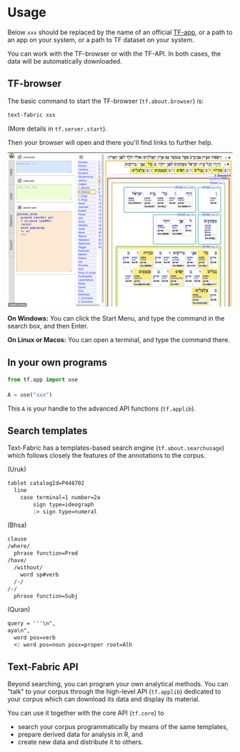 # Usage

Below `xxx` should be replaced by the name of an official
[TF-app](https://annotation.github.io/text-fabric/About/Corpora/),
or a path to an app on your system, or a path to TF dataset on your system.

You can work with the TF-browser or with the TF-API.
In both cases, the data will be automatically downloaded.

## TF-browser

The basic command to start the TF-browser (`tf.about.browser`) is:

``` sh
text-fabric xxx
```

(More details in `tf.server.start`).

Then your browser will open and there you'll find links to further help.

![tfbrowser](../images/tfbrowser.png)

**On Windows:**
You can click the Start Menu, and type the command in the search box, and then Enter.

**On Linux or Macos:**
You can open a terminal, and type the command there.

## In your own programs

``` python
from tf.app import use

A = use("xxx")
```

This `A` is your handle to the 
advanced API functions (`tf.applib`).

## Search templates

Text-Fabric has a templates-based search engine (`tf.about.searchusage`)
which follows closely the features of the annotations to the corpus.

(Uruk)

```
tablet catalogId=P448702
  line
    case terminal=1 number=2a
        sign type=ideograph
        :> sign type=numeral
```

(Bhsa)

```
clause
/where/
  phrase function=Pred
/have/
  /without/
    word sp#verb
  /-/
/-/
  phrase function=Subj
```

(Quran)

```
query = '''\n",
aya\n",
  word pos=verb
  <: word pos=noun posx=proper root=Alh
```

## Text-Fabric API

Beyond searching, you can program your own analytical methods.
You can "talk" to your corpus through the high-level API (`tf.applib`)
dedicated to your corpus which can download its data and display its material.

You can use it together with the core API (`tf.core`) to

* search your corpus programmatically by means of the same templates,
* prepare derived data for analysis in R, and
* create new data and distribute it to others.
